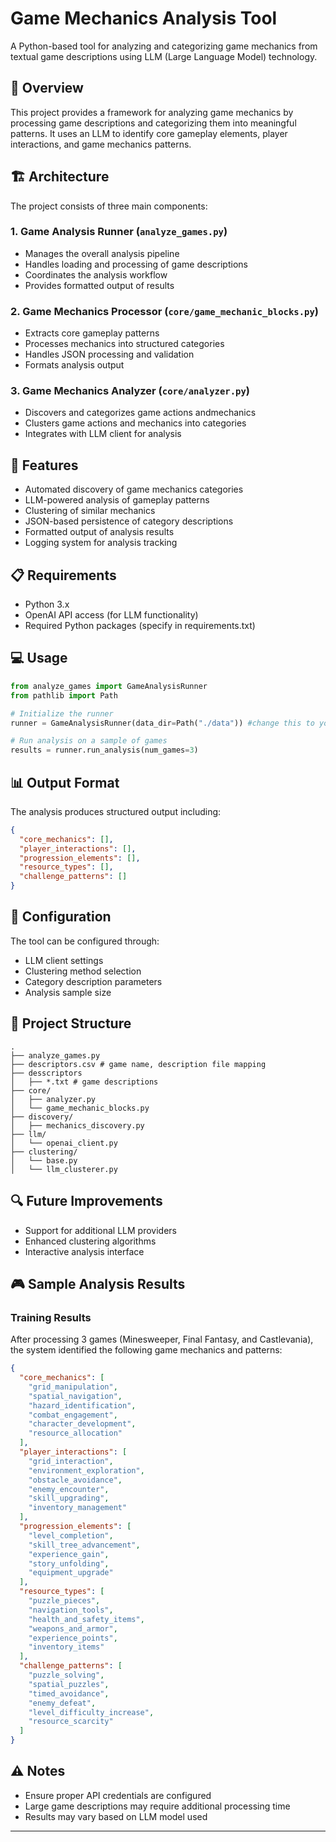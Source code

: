 # Game Mechanics Analysis Tool

A Python-based tool for analyzing and categorizing game mechanics from textual game descriptions using LLM (Large Language Model) technology.

## 🎯 Overview

This project provides a framework for analyzing game mechanics by processing game descriptions and categorizing them into meaningful patterns. It uses an LLM to identify core gameplay elements, player interactions, and game mechanics patterns.

## 🏗️ Architecture

The project consists of three main components:

### 1. Game Analysis Runner (`analyze_games.py`)
- Manages the overall analysis pipeline
- Handles loading and processing of game descriptions  
- Coordinates the analysis workflow
- Provides formatted output of results

### 2. Game Mechanics Processor (`core/game_mechanic_blocks.py`)
- Extracts core gameplay patterns
- Processes mechanics into structured categories
- Handles JSON processing and validation
- Formats analysis output

### 3. Game Mechanics Analyzer (`core/analyzer.py`) 
- Discovers and categorizes game actions andmechanics
- Clusters game actions and mechanics into categories
- Integrates with LLM client for analysis

## 🚀 Features

- Automated discovery of game mechanics categories
- LLM-powered analysis of gameplay patterns
- Clustering of similar mechanics
- JSON-based persistence of category descriptions
- Formatted output of analysis results
- Logging system for analysis tracking

## 📋 Requirements

- Python 3.x
- OpenAI API access (for LLM functionality)
- Required Python packages (specify in requirements.txt)

## 💻 Usage

```python
from analyze_games import GameAnalysisRunner
from pathlib import Path

# Initialize the runner
runner = GameAnalysisRunner(data_dir=Path("./data")) #change this to your csv path

# Run analysis on a sample of games
results = runner.run_analysis(num_games=3)
```

## 📊 Output Format

The analysis produces structured output including:

```json
{
  "core_mechanics": [],
  "player_interactions": [],
  "progression_elements": [],
  "resource_types": [],
  "challenge_patterns": []
}
```

## 🔧 Configuration

The tool can be configured through:
- LLM client settings
- Clustering method selection
- Category description parameters
- Analysis sample size

## 📁 Project Structure

```
.
├── analyze_games.py
├── descriptors.csv # game name, description file mapping
├── desscriptors
│   ├── *.txt # game descriptions
├── core/
│   ├── analyzer.py
│   └── game_mechanic_blocks.py
├── discovery/
│   ├── mechanics_discovery.py
├── llm/
│   └── openai_client.py
├── clustering/
│   └── base.py
│   └── llm_clusterer.py

```


## 🔍 Future Improvements

- Support for additional LLM providers
- Enhanced clustering algorithms
- Interactive analysis interface

## 🎮 Sample Analysis Results

### Training Results

After processing 3 games (Minesweeper, Final Fantasy, and Castlevania), the system identified the following game mechanics and patterns:

```json
{
  "core_mechanics": [
    "grid_manipulation",
    "spatial_navigation",
    "hazard_identification",
    "combat_engagement",
    "character_development",
    "resource_allocation"
  ],
  "player_interactions": [
    "grid_interaction",
    "environment_exploration",
    "obstacle_avoidance",
    "enemy_encounter",
    "skill_upgrading",
    "inventory_management"
  ],
  "progression_elements": [
    "level_completion",
    "skill_tree_advancement",
    "experience_gain",
    "story_unfolding",
    "equipment_upgrade"
  ],
  "resource_types": [
    "puzzle_pieces",
    "navigation_tools",
    "health_and_safety_items",
    "weapons_and_armor",
    "experience_points",
    "inventory_items"
  ],
  "challenge_patterns": [
    "puzzle_solving",
    "spatial_puzzles",
    "timed_avoidance",
    "enemy_defeat",
    "level_difficulty_increase",
    "resource_scarcity"
  ]
}
```

## ⚠️ Notes

- Ensure proper API credentials are configured
- Large game descriptions may require additional processing time
- Results may vary based on LLM model used

---
